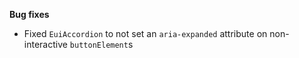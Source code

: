 **Bug fixes**

- Fixed `EuiAccordion` to not set an `aria-expanded` attribute on non-interactive `buttonElement`s
